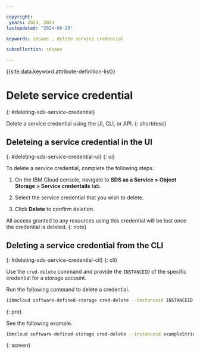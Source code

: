 ```yaml
---

copyright:
 years: 2024, 2024
lastupdated: "2024-06-20"

keywords: sdsaas , delete service credential

subcollection: sdsaas

---
```


{{site.data.keyword.attribute-definition-list}}

# Delete service credential
{: #deleting-sds-service-credential}

Delete a service credential using the UI, CLI, or API.
{: shortdesc}


## Deleteing a service credential in the UI
{: #deleting-sds-service-credential-ui}
{: ui}

To delete a service credential, complete the following steps.

1. On the IBM Cloud console, navigate to **SDS as a Service > Object Storage > Service credentails** tab.

2. Select the service credential that you wish to delete.

3. Click **Delete** to confirm deletion.

All access granted to any resources using this credential will be lost once the credential is deleted.
{: note}

## Deleting a service credential from the CLI
{: #deleting-sds-service-credential-cli}
{: cli}

Use the `cred-delete` command and provide the `INSTANCEID` of the specific credential for a storage account.

Run the following command to delete a credential.

```sh
iibmcloud software-defined-storage cred-delete --instanceid INSTANCEID --access-key ACCESS-KEY
```
{: pre}

See the following example.

```bash
ibmcloud software-defined-storage cred-delete --instanceid exampleString --access-key exampleString
```
{: screen}
